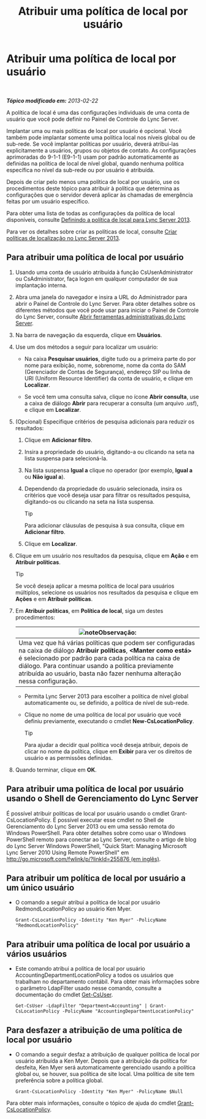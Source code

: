 ﻿---
title: Atribuir uma política de local por usuário
TOCTitle: Atribuir uma política de local por usuário
ms:assetid: 343f2de3-a0ae-4403-8456-6e520b579d32
ms:mtpsurl: https://technet.microsoft.com/pt-br/library/Gg520974(v=OCS.15)
ms:contentKeyID: 49306333
ms.date: 05/19/2016
mtps_version: v=OCS.15
ms.translationtype: HT
---

# Atribuir uma política de local por usuário

 

_**Tópico modificado em:** 2013-02-22_

A política de local é uma das configurações individuais de uma conta de usuário que você pode definir no Painel de Controle do Lync Server.

Implantar uma ou mais políticas de local por usuário é opcional. Você também pode implantar somente uma política local nos níveis global ou de sub-rede. Se você implantar políticas por usuário, deverá atribui-las explicitamente a usuários, grupos ou objetos de contato. As configurações aprimoradas do 9-1-1 (E9-1-1) usam por padrão automaticamente as definidas na política de local de nível global, quando nenhuma política específica no nível da sub-rede ou por usuário é atribuída.

Depois de criar pelo menos uma política de local por usuário, use os procedimentos deste tópico para atribuir à política que determina as configurações que o servidor deverá aplicar às chamadas de emergência feitas por um usuário específico.

Para obter uma lista de todas as configurações da política de local disponíveis, consulte [Definindo a política de local para Lync Server 2013](lync-server-2013-defining-the-location-policy.md).

Para ver os detalhes sobre criar as políticas de local, consulte [Criar políticas de localização no Lync Server 2013](lync-server-2013-create-location-policies.md).

## Para atribuir uma política de local por usuário

1.  Usando uma conta de usuário atribuída à função CsUserAdministrator ou CsAdministrator, faça logon em qualquer computador de sua implantação interna.

2.  Abra uma janela do navegador e insira a URL do Administrador para abrir o Painel de Controle do Lync Server. Para obter detalhes sobre os diferentes métodos que você pode usar para iniciar o Painel de Controle do Lync Server, consulte [Abrir ferramentas administrativas do Lync Server](lync-server-2013-open-lync-server-administrative-tools.md).

3.  Na barra de navegação da esquerda, clique em **Usuários**.

4.  Use um dos métodos a seguir para localizar um usuário:
    
      - Na caixa **Pesquisar usuários**, digite tudo ou a primeira parte do por nome para exibição, nome, sobrenome, nome da conta do SAM (Gerenciador de Contas de Segurança), endereço SIP ou linha de URI (Uniform Resource Identifier) da conta de usuário, e clique em **Localizar**.
    
      - Se você tem uma consulta salva, clique no ícone **Abrir consulta**, use a caixa de diálogo **Abrir** para recuperar a consulta (um arquivo .usf), e clique em **Localizar**.

5.  (Opcional) Especifique critérios de pesquisa adicionais para reduzir os resultados:
    
    1.  Clique em **Adicionar filtro**.
    
    2.  Insira a propriedade do usuário, digitando-a ou clicando na seta na lista suspensa para selecioná-la.
    
    3.  Na lista suspensa **Igual a** clique no operador (por exemplo, **Igual a** ou **Não igual a**).
    
    4.  Dependendo da propriedade do usuário selecionada, insira os critérios que você deseja usar para filtrar os resultados pesquisa, digitando-os ou clicando na seta na lista suspensa.
        

        > [!TIP]
        > Para adicionar cláusulas de pesquisa à sua consulta, clique em <STRONG>Adicionar filtro</STRONG>.

    
    5.  Clique em **Localizar**.

6.  Clique em um usuário nos resultados da pesquisa, clique em **Ação** e em **Atribuir políticas**.
    

    > [!TIP]
    > Se você deseja aplicar a mesma política de local para usuários múltiplos, selecione os usuários nos resultados da pesquisa e clique em <STRONG>Ações</STRONG> e em <STRONG>Atribuir políticas</STRONG>.



7.  Em **Atribuir políticas**, em **Política de local**, siga um destes procedimentos:
    
    <table>
    <thead>
    <tr class="header">
    <th><img src="images/Gg425756.note(OCS.15).gif" title="note" alt="note" />Observação:</th>
    </tr>
    </thead>
    <tbody>
    <tr class="odd">
    <td>Uma vez que há várias políticas que podem ser configuradas na caixa de diálogo <strong>Atribuir políticas</strong>, <strong>&lt;Manter como está&gt;</strong> é selecionado por padrão para cada política na caixa de diálogo. Para continuar usando a política previamente atribuída ao usuário, basta não fazer nenhuma alteração nessa configuração.</td>
    </tr>
    </tbody>
    </table>
    
      - Permita Lync Server 2013 para escolher a política de nível global automaticamente ou, se definido, a política de nível de sub-rede.
    
      - Clique no nome de uma política de local por usuário que você definiu previamente, executando o cmdlet **New-CsLocationPolicy**.
        

        > [!TIP]
        > Para ajudar a decidir qual política você deseja atribuir, depois de clicar no nome da política, clique em <STRONG>Exibir</STRONG> para ver os direitos de usuário e as permissões definidas.



8.  Quando terminar, clique em **OK**.

## Para atribuir uma política de local por usuário usando o Shell de Gerenciamento do Lync Server

É possível atribuir políticas de local por usuário usando o cmdlet Grant-CsLocationPolicy. É possível executar esse cmdlet no Shell de Gerenciamento do Lync Server 2013 ou em uma sessão remota do Windows PowerShell. Para obter detalhes sobre como usar o Windows PowerShell remoto para conectar ao Lync Server, consulte o artigo de blog do Lync Server Windows PowerShell, "Quick Start: Managing Microsoft Lync Server 2010 Using Remote PowerShell" em [http://go.microsoft.com/fwlink/p/?linkId=255876 (em inglês)](http://go.microsoft.com/fwlink/p/?linkid=255876).

## Para atribuir um política de local por usuário a um único usuário

  - O comando a seguir atribui a política de local por usuário RedmondLocationPolicy ao usuário Ken Myer.
    
        Grant-CsLocationPolicy -Identity "Ken Myer" -PolicyName "RedmondLocationPolicy"

## Para atribuir uma política de local por usuário a vários usuários

  - Este comando atribui a política de local por usuário AccountingDepartmentLocationPolicy a todos os usuários que trabalham no departamento contábil. Para obter mais informações sobre o parâmetro LdapFilter usado nesse comando, consulte a documentação do cmdlet [Get-CsUser](https://docs.microsoft.com/en-us/powershell/module/skype/Get-CsUser).
    
        Get-CsUser -LdapFilter "Department=Accounting" | Grant-CsLocationPolicy -PolicyName "AccountingDepartmentLocationPolicy"

## Para desfazer a atribuição de uma política de local por usuário

  - O comando a seguir desfaz a atribuição de qualquer política de local por usuário atribuída a Ken Myer. Depois que a atribuição da política for desfeita, Ken Myer será automaticamente gerenciado usando a política global ou, se houver, sua política de site local. Uma política de site tem preferência sobre a política global.
    
        Grant-CsLocationPolicy -Identity "Ken Myer" -PolicyName $Null

Para obter mais informações, consulte o tópico de ajuda do cmdlet [Grant-CsLocationPolicy](https://docs.microsoft.com/en-us/powershell/module/skype/Grant-CsLocationPolicy).

